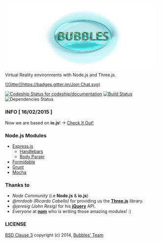 ![bubbles logo](bubbles.png)

Virtual Reality environments with Node.js and Three.js.

[![Gitter](https://badges.gitter.im/Join Chat.svg)](https://gitter.im/SametSisartenep/bubbles?utm_source=badge&utm_medium=badge&utm_campaign=pr-badge&utm_content=badge)

[![Codeship Status for codeship/documentation](https://codeship.com/projects/42627170-75e8-0132-1c0d-56333483aaf8/status)](https://codeship.com/projects/55201)
[![Build Status](https://drone.io/github.com/SametSisartenep/bubbles/status.png)](https://drone.io/github.com/SametSisartenep/bubbles/latest)
![Dependencies Status](https://david-dm.org/SametSisartenep/bubbles.svg)

### INFO [ 16/02/2015 ]
Now we are based on **io.js**! -> [Check It Out!](package.json)

### Node.js Modules
- [Express.js](https://github.com/strongloop/express)
  - [Handlebars](https://github.com/ericf/express-handlebars)
  - [Body Parser](https://github.com/expressjs/body-parser)
- [Formidable](https://github.com/felixge/node-formidable)
- [Grunt](https://github.com/gruntjs/grunt)
- [Mocha](https://github.com/mochajs/mocha)

### Thanks to

- _Node Community_ (i.e **Node.js** & **io.js**)
- _@mrdoob (Ricardo Cabello)_ for providing us the [**Three.js**](http://threejs.org) library.
- _@jeresig (John Resig)_ for his [**jQuery**](http://jquery.com) API.
- _Everyone_ at [**npm**](http://npmjs.org) who is writing those amazing modules! :)

### LICENSE

[BSD Clause 3](LICENSE) copyright (c) 2014, [Bubbles' Team](CONTRIBUTORS.md)
